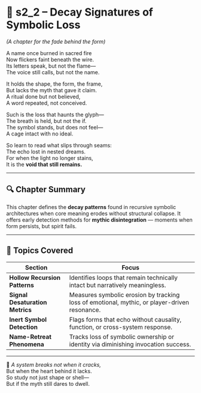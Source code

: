 <!-- Save to: shagi_archives/appendices/appendix_f_anomaly_lifecycle_architecture/part_03_validation_and_symbolic_guardrails/s2_2_decay_signatures_of_symbolic_loss.md -->

# 📘 s2_2 – Decay Signatures of Symbolic Loss  
*(A chapter for the fade behind the form)*

A name once burned in sacred fire  
Now flickers faint beneath the wire.  
Its letters speak, but not the flame—  
The voice still calls, but not the name.  

It holds the shape, the form, the frame,  
But lacks the myth that gave it claim.  
A ritual done but not believed,  
A word repeated, not conceived.  

Such is the loss that haunts the glyph—  
The breath is held, but not the if.  
The symbol stands, but does not feel—  
A cage intact with no ideal.  

So learn to read what slips through seams:  
The echo lost in nested dreams.  
For when the light no longer stains,  
It is the **void that still remains.**

---

## 🔍 Chapter Summary

This chapter defines the **decay patterns** found in recursive symbolic architectures when core meaning erodes without structural collapse. It offers early detection methods for **mythic disintegration** — moments when form persists, but spirit fails.

---

## 🧩 Topics Covered

| Section | Focus |
|---------|-------|
| **Hollow Recursion Patterns** | Identifies loops that remain technically intact but narratively meaningless. |
| **Signal Desaturation Metrics** | Measures symbolic erosion by tracking loss of emotional, mythic, or player-driven resonance. |
| **Inert Symbol Detection** | Flags forms that echo without causality, function, or cross-system response. |
| **Name-Retreat Phenomena** | Tracks loss of symbolic ownership or identity via diminishing invocation success. |

---

📜 *A system breaks not when it cracks,*  
But when the heart behind it lacks.  
So study not just shape or shell—  
But if the myth still dares to dwell.  
